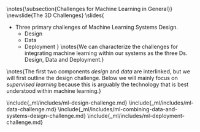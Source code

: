 \notes{\subsection{Challenges for Machine Learning in General}}
\newslide{The 3D Challenges}
\slides{
* Three primary challenges of Machine Learning Systems Design.
    * Design
	* Data 
	* Deployment
}
\notes{We can characterize the challenges for integrating machine learning within our systems as the three Ds. Design, Data and Deployment.}

\notes{The first two components *design* and *data* are interlinked, but we will first outline the design challenge. Below we will mainly focus on *supervised learning* because this is arguably the technology that is best understood within machine learning.}

\include{_ml/includes/ml-design-challenge.md}
\include{_ml/includes/ml-data-challenge.md}
\include{_ml/includes/ml-combining-data-and-systems-design-challenge.md}
\include{_ml/includes/ml-deployment-challenge.md}
